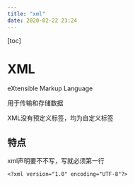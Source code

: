 ```yaml
---
title: "xml"
date: 2020-02-22 23:24
---
```

[toc]



# XML

eXtensible Markup Language

用于传输和存储数据

XML没有预定义标签，均为自定义标签



## 特点

xml声明要不不写，写就必须第一行

```
<?xml version="1.0" encoding="UTF-8"?>
```

